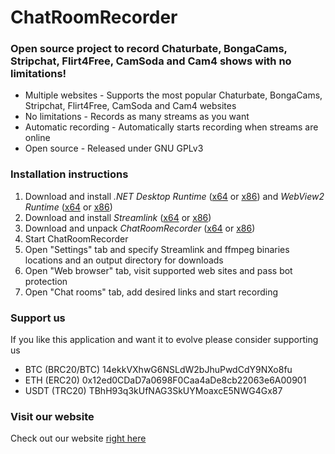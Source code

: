 # ChatRoomRecorder

### Open source project to record Chaturbate, BongaCams, Stripchat, Flirt4Free, CamSoda and Cam4 shows with no limitations!

- Multiple websites - Supports the most popular Chaturbate, BongaCams, Stripchat, Flirt4Free, CamSoda and Cam4 websites
- No limitations - Records as many streams as you want
- Automatic recording - Automatically starts recording when streams are online
- Open source - Released under GNU GPLv3

### Installation instructions

1. Download and install _.NET Desktop Runtime_ ([x64](https://dotnet.microsoft.com/en-us/download/dotnet/thank-you/runtime-desktop-6.0.26-windows-x64-installer) or [x86](https://dotnet.microsoft.com/en-us/download/dotnet/thank-you/runtime-desktop-6.0.26-windows-x86-installer)) and _WebView2 Runtime_ ([x64](https://go.microsoft.com/fwlink/?linkid=2124701) or [x86](https://go.microsoft.com/fwlink/?linkid=2099617))
2. Download and install _Streamlink_ ([x64](https://github.com/streamlink/windows-builds/releases/download/6.9.0-1/streamlink-6.9.0-1-py312-x86_64.exe) or [x86](https://github.com/streamlink/windows-builds/releases/download/6.9.0-1/streamlink-6.9.0-1-py312-x86.exe))
3. Download and unpack _ChatRoomRecorder_ ([x64](https://github.com/SagalVanderklok/ChatRoomRecorder/releases/latest/download/ChatRoomRecorder_x64.zip) or [x86](https://github.com/SagalVanderklok/ChatRoomRecorder/releases/latest/download/ChatRoomRecorder_x86.zip))
4. Start ChatRoomRecorder
5. Open "Settings" tab and specify Streamlink and ffmpeg binaries locations and an output directory for downloads
6. Open "Web browser" tab, visit supported web sites and pass bot protection
7. Open "Chat rooms" tab, add desired links and start recording

### Support us

If you like this application and want it to evolve please consider supporting us

- BTC (BRC20/BTC) 14ekkVXhwG6NSLdW2bJhuPwdCdY9NXo8fu
- ETH (ERC20) 0x12ed0CDaD7a0698F0Caa4aDe8cb22063e6A00901
- USDT (TRC20) TBhH93q3kUfNAG3SkUYMoaxcE5NWG4Gx87

### Visit our website

Check out our website [right here](https://chatroomrecorder.com)
